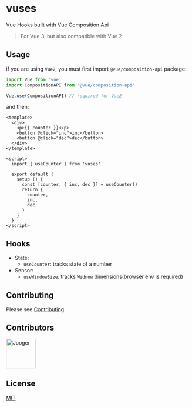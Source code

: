 # vuses

Vue Hooks built with Vue Composition Api

> For Vue 3, but also compatible with Vue 2

## Usage

if you are using `Vue2`, you must first import `@vue/composition-api` package:

``` ts
import Vue from 'vue'
import CompositionAPI from '@vue/composition-api'

Vue.use(CompositionAPI) // required for Vue2
```

and then:

``` vue
<template>
  <div>
    <p>{{ counter }}</p>
    <button @click="inc">inc</button>
    <button @click="dec">dec</button>
  </div>
</template>

<script>
  import { useCounter } from 'vuses'

  export default {
    setup () {
      const [counter, { inc, dec }] = useCounter()
      return {
        counter,
        inc,
        dec
      }
    }
  }
</script>
```

## Hooks

* State:
  * `useCounter`: tracks state of a number
* Sensor:
  * `useWindowSize`: tracks `Widnow` dimensions(browser env is required)

## Contributing

Please see [Contributing](./CONTRIBUTING.md)

## Contributors

<a href="https://github.com/jo0ger"><img src="https://avatars0.githubusercontent.com/u/16385416?s=460&v=4" title="Jooger" width="80" height="80"></a>


## License

[MIT](./LICENSE)

